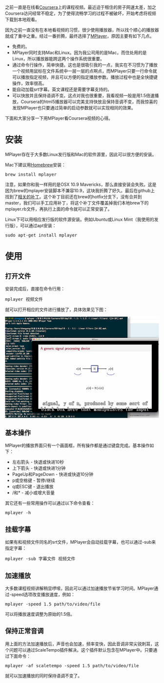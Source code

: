 之前一直是在线看[Coursera](https://www.coursera.org/)上的课程视频。最近迫于租住的房子网速太差，加之Coursera访问经常不稳定，为了使得流畅学习的过程不被破坏，开始考虑将视频下载到本地观看。

因为之前一直没有在本地看视频的习惯，很少使用播放器，所以找个顺心的播放器就成了重中之重。经过一番折腾，最终选择了[MPlayer](http://www.mplayerhq.hu)，原因主要有如下几点。

+ 免费的。
+ MPlayer同时支持Mac和Linux。因为我公司用的是Mac，而住处用的是Linux，所以播放器能跨这两个操作系统很重要。
+ 通过命令行操作，简单快捷。这也是很吸引我的一点，我实在不习惯为了播放一个视频用鼠标在文件系统中一层一层的点啊点，而MPlayer只要一行命令就可以播放指定视频，并且可以方便的指定播放参数。播放过程中也是全快捷键操作，效率很高。
+ 能自动加载srt字幕。英文课程还是需要字幕支持的。
+ 可以快放并且保持语调不变。这点对我也很重要，我看视频一般是用1.5倍速播放，Coursera的html5播放器可以完美支持快放且保持音调不变，而我惊喜的发现MPlayer也只要通过简单的启动参数就可以实现相同的效果。

下面和大家分享一下用MPlayer看Coursera视频的心得。

# 安装
MPlayer存在于大多数Linux发行版和Mac的软件源里，因此可以很方便的安装。

Mac下建议用[Homebrew](http://brew.sh/)安装：

<pre class="prettyprint linenums">
brew install mplayer
</pre>

注意，如果你和我一样用的是OSX 10.9 Mavericks，那么直接安装会失败。这是因为brew的mplayer安装脚本不兼容10.9，这块我折腾了好久。最后在github上找到了[相关的补丁](https://github.com/i8degrees/homebrew/commit/d0ba78cf321bb7fa005284377e50e98d57bf13a7)。这个补丁目前还在brew的hotfix分支下，没有合并到master，我们可以手工应用补丁，将这个补丁文件覆盖掉我们本地brew下的mplayer.rb文件，再执行上面的命令就可以正常安装了。

Linux下可以用相应发行版的软件源安装。例如Ubuntu或Linux Mint（我使用的发行版），可以通过apt安装：

<pre class="prettyprint linenums">
sudo apt-get install mplayer
</pre>

# 使用
## 打开文件
安装完成后，直接在命令行用：

<pre class="prettyprint linenums">
mplayer 视频文件
</pre>

就可以打开相应的文件进行播放了，具体效果见下图：

<p class="picture"><img alt="" src="/uploads/pictures/using-mplayer-for-coursera/01.png"/></p>

## 基本操作
MPlayer的播放界面只有一个画面框，所有操作都是通过键盘完成。基本操作如下：

+ 左右箭头 - 快退或快进10秒
+ 上下箭头 - 快退或快进1分钟
+ PageUp和PageDown - 快进或快退10分钟
+ p或空格键 - 暂停/继续
+ q或ESC键 - 退出播放
+ /和\* - 减小或增大音量

其它还有一些常用操作可以通过以下命令查看：

<pre class="prettyprint linenums">
mplayer -h
</pre>

## 挂载字幕
如果有和视频文件同名的srt文件，MPlayer会自动挂载字幕，也可以通过-sub来指定字幕：

<pre class="prettyprint linenums">
mplayer -sub 字幕文件 视频文件
</pre>

## 加速播放
大多数课程视频讲解稍显啰嗦，因此可以通过加速播放节省学习时间。MPlayer通过-speed选项改变播放速度，例如：

<pre class="prettyprint linenums">
mplayer -speed 1.5 path/to/video/file
</pre>

可以将播放速度调整为原始的1.5倍。

## 保持正常音调
用上面的方法加速播放后，声音也会加速，频率变快，因此音调非常尖锐刺耳，这个问题可以通过ScaleTempo插件解决。这个插件默认包含在MPlayer中。只要通过下面命令：

<pre class="prettyprint linenums">
mplayer -af scaletempo -speed 1.5 path/to/video/file
</pre>

就可以加速播放的同时保持语调不变了。
